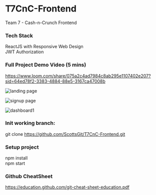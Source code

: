 # T7CnC-Frontend
Team 7 - Cash-n-Crunch Frontend  

### Tech Stack 
ReactJS with Responsive Web Design  
JWT Authorization  


### Full Project Demo Video (5 mins)  
https://www.loom.com/share/075a2c4ad7984c8ab295e1107402e207?sid=64ed78f2-3383-4884-88e5-3167ca47008b  


![landing page](https://github.com/ScottsGit/T7CnC-Frontend/assets/17536863/74eab397-9b7f-4a9f-ae24-40e289df8270)
&nbsp;&nbsp;

![signup page](https://github.com/ScottsGit/T7CnC-Frontend/assets/17536863/0cd404f6-3487-443c-beee-49dd98660148)

![dashboard1](https://github.com/ScottsGit/T7CnC-Frontend/assets/17536863/2bc6585e-6554-483b-a818-a421502ef6ff)


### Init working branch:
git clone https://github.com/ScottsGit/T7CnC-Frontend.git  

### Setup project
npm install  
npm start  


### Github CheatSheet
https://education.github.com/git-cheat-sheet-education.pdf  
